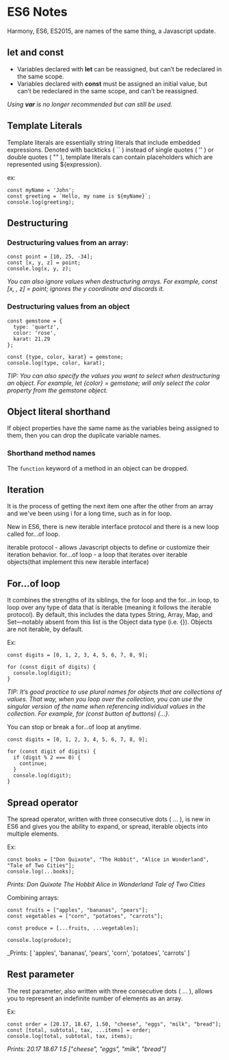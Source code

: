 # ES6 Notes

Harmony, ES6, ES2015, are names of the same thing, a Javascript update.

## let and const
* Variables declared with **let** can be reassigned, but can’t be redeclared in the same scope.
* Variables declared with **const** must be assigned an initial value, but can’t be redeclared in the same scope, and can’t be reassigned.

_Using **var** is no longer recommended but can still be used._

## Template Literals
Template literals are essentially string literals that include embedded expressions.
Denoted with backticks ( `` ) instead of single quotes ( '' ) or double quotes ( "" ), template literals can contain placeholders which are represented using ${expression}.

ex:
```
const myName = 'John';
const greeting = `Hello, my name is ${myName}`;
console.log(greeting);
```

## Destructuring

### Destructuring values from an array:
```
const point = [10, 25, -34];
const [x, y, z] = point;
console.log(x, y, z);
```

_You can also ignore values when destructuring arrays._
_For example, const [x, , z] = point; ignores the y coordinate and discards it._

### Destructuring values from an object
```
const gemstone = {
  type: 'quartz',
  color: 'rose',
  karat: 21.29
};

const {type, color, karat} = gemstone;
console.log(type, color, karat);
```

_TIP: You can also specify the values you want to select when destructuring an object._
_For example, let {color} = gemstone; will only select the color property from the gemstone object._

## Object literal shorthand
If object properties have the same name as the variables being assigned to them,
then you can drop the duplicate variable names.

### Shorthand method names
The `function` keyword of a method in an object can be dropped.

## Iteration
It is the process of getting the next item one after the other from an array and we've been using i for a long time, such as in for loop.

New in ES6, there is new iterable interface protocol and there is a new loop called for...of loop.

iterable protocol - allows Javascript objects to define or customize their iteration behavior.
for...of loop - a loop that iterates over iterable objects(that implement this new iterable interface)

## For...of loop
It combines the strengths of its siblings, the for loop and the for...in loop,
to loop over any type of data that is iterable (meaning it follows the iterable protocol).
By default, this includes the data types String, Array, Map,
and Set—notably absent from this list is the Object data type (i.e. {}).
Objects are not iterable, by default.

Ex:
```
const digits = [0, 1, 2, 3, 4, 5, 6, 7, 8, 9];

for (const digit of digits) {
  console.log(digit);
}
```

_TIP: It’s good practice to use plural names for objects
that are collections of values.
That way, when you loop over the collection,
you can use the singular version of the name
when referencing individual values in the collection.
For example, for (const button of buttons) {...}._

You can stop or break a for...of loop at anytime.
```
const digits = [0, 1, 2, 3, 4, 5, 6, 7, 8, 9];

for (const digit of digits) {
  if (digit % 2 === 0) {
    continue;
  }
  console.log(digit);
}
```

## Spread operator
The spread operator, written with three consecutive dots ( ... ),
is new in ES6 and gives you the ability to expand, or spread,
iterable objects into multiple elements.

Ex:
```
const books = ["Don Quixote", "The Hobbit", "Alice in Wonderland", "Tale of Two Cities"];
console.log(...books);
```
_Prints: Don Quixote The Hobbit Alice in Wonderland Tale of Two Cities_

Combining arrays:
```
const fruits = ["apples", "bananas", "pears"];
const vegetables = ["corn", "potatoes", "carrots"];

const produce = [...fruits, ...vegetables];

console.log(produce);
```
_Prints: [ 'apples', 'bananas', 'pears', 'corn', 'potatoes', 'carrots' ]

## Rest parameter
The rest parameter, also written with three consecutive dots ( ... ), allows you to represent an indefinite number of elements as an array.

Ex:
```
const order = [20.17, 18.67, 1.50, "cheese", "eggs", "milk", "bread"];
const [total, subtotal, tax, ...items] = order;
console.log(total, subtotal, tax, items);
```
_Prints: 20.17 18.67 1.5 ["cheese", "eggs", "milk", "bread"]_
